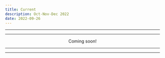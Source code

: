 ```yaml
---
title: Current
description: Oct-Nov-Dec 2022
date: 2022-09-26
---
```


---
---

<div align="center">Coming soon!</div>

---
---
